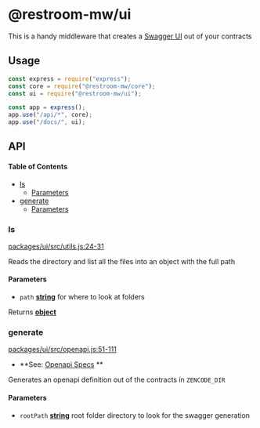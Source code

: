 # @restroom-mw/ui

This is a handy middleware that creates a [Swagger UI](https://swagger.io/tools/swagger-ui/) out of your contracts

## Usage

```js
const express = require("express");
const core = require("@restroom-mw/core");
const ui = require("@restroom-mw/ui");

const app = express();
app.use("/api/*", core);
app.use("/docs/", ui);
```

## API

<!-- Generated by documentation.js. Update this documentation by updating the source code. -->

#### Table of Contents

-   [ls](#ls)
    -   [Parameters](#parameters)
-   [generate](#generate)
    -   [Parameters](#parameters-1)

### ls

[packages/ui/src/utils.js:24-31](https://github.com/dyne/restroom-mw/blob/40e438f09229306dc898b6f6c9e5c03dfc975cd9/packages/ui/src/utils.js#L24-L31 "Source code on GitHub")

Reads the directory and list all the files
into an object with the full path

#### Parameters

-   `path` **[string](https://developer.mozilla.org/docs/Web/JavaScript/Reference/Global_Objects/String)** for where to look at folders

Returns **[object](https://developer.mozilla.org/docs/Web/JavaScript/Reference/Global_Objects/Object)** 

### generate

[packages/ui/src/openapi.js:51-111](https://github.com/dyne/restroom-mw/blob/40e438f09229306dc898b6f6c9e5c03dfc975cd9/packages/ui/src/openapi.js#L51-L111 "Source code on GitHub")

-   **See: [Openapi Specs](http://spec.openapis.org/oas/v3.0.3)
    **

Generates an openapi definition out of the contracts in `ZENCODE_DIR`

#### Parameters

-   `rootPath` **[string](https://developer.mozilla.org/docs/Web/JavaScript/Reference/Global_Objects/String)** root folder directory to look for the swagger generation

